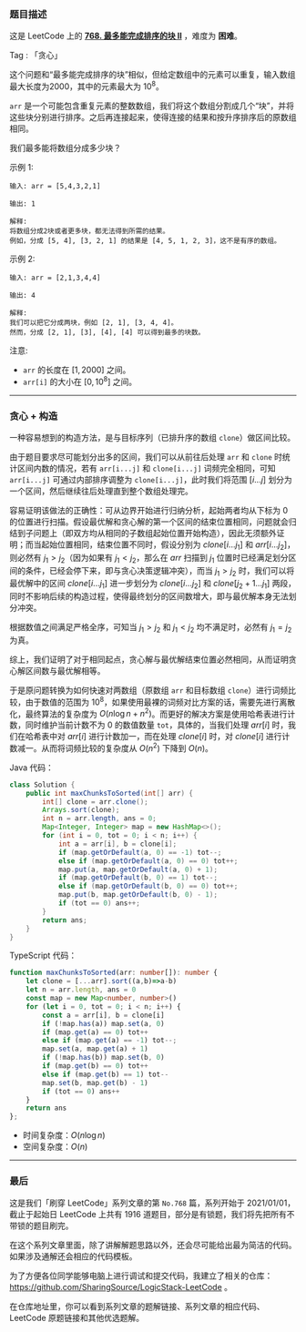 ### 题目描述

这是 LeetCode 上的 **[768. 最多能完成排序的块 II](https://leetcode.cn/problems/max-chunks-to-make-sorted-ii/solution/by-ac_oier-z4wt/)** ，难度为 **困难**。

Tag : 「贪心」



这个问题和“最多能完成排序的块”相似，但给定数组中的元素可以重复，输入数组最大长度为$2000$，其中的元素最大为 $10^8$。

`arr` 是一个可能包含重复元素的整数数组，我们将这个数组分割成几个“块”，并将这些块分别进行排序。之后再连接起来，使得连接的结果和按升序排序后的原数组相同。

我们最多能将数组分成多少块？

示例 1:
```
输入: arr = [5,4,3,2,1]

输出: 1

解释:
将数组分成2块或者更多块，都无法得到所需的结果。
例如，分成 [5, 4], [3, 2, 1] 的结果是 [4, 5, 1, 2, 3]，这不是有序的数组。 
```
示例 2:
```
输入: arr = [2,1,3,4,4]

输出: 4

解释:
我们可以把它分成两块，例如 [2, 1], [3, 4, 4]。
然而，分成 [2, 1], [3], [4], [4] 可以得到最多的块数。 
```
注意:
* `arr` 的长度在 $[1, 2000]$ 之间。
* `arr[i]` 的大小在 $[0, 10^8]$ 之间。

---

### 贪心 + 构造

一种容易想到的构造方法，是与目标序列（已排升序的数组 `clone`）做区间比较。

由于题目要求尽可能划分出多的区间，我们可以从前往后处理 `arr` 和 `clone` 时统计区间内数的情况，若有 `arr[i...j]` 和 `clone[i...j]` 词频完全相同，可知 `arr[i...j]` 可通过内部排序调整为 `clone[i...j]`，此时我们将范围 $[i...j]$ 划分为一个区间，然后继续往后处理直到整个数组处理完。

容易证明该做法的正确性：可从边界开始进行归纳分析，起始两者均从下标为 $0$ 的位置进行扫描。假设最优解和贪心解的第一个区间的结束位置相同，问题就会归结到子问题上（即双方均从相同的子数组起始位置开始构造），因此无须额外证明；而当起始位置相同，结束位置不同时，假设分别为 $clone[i...j_1]$ 和 $arr[i...j_2]$，则必然有 $j_1 > j_2$（因为如果有 $j_1 < j_2$，那么在 $arr$ 扫描到 $j_1$ 位置时已经满足划分区间的条件，已经会停下来，即与贪心决策逻辑冲突），而当 $j_1 > j_2$ 时，我们可以将最优解中的区间 $clone[i...j_1]$ 进一步划分为 $clone[i...j_2]$ 和 $clone[j_2+1 ... j_1]$ 两段，同时不影响后续的构造过程，使得最终划分的区间数增大，即与最优解本身无法划分冲突。

根据数值之间满足严格全序，可知当 $j_1 > j_2$ 和 $j_1 < j_2$ 均不满足时，必然有 $j_1 = j_2$ 为真。

综上，我们证明了对于相同起点，贪心解与最优解结束位置必然相同，从而证明贪心解区间数与最优解相等。

于是原问题转换为如何快速对两数组（原数组 `arr` 和目标数组 `clone`）进行词频比较，由于数值的范围为 $10^8$，如果使用最裸的词频对比方案的话，需要先进行离散化，最终算法的复杂度为 $O(n\log{n} + n^2)$。而更好的解决方案是使用哈希表进行计数，同时维护当前计数不为 $0$ 的数值数量 `tot`，具体的，当我们处理 $arr[i]$ 时，我们在哈希表中对 $arr[i]$ 进行计数加一，而在处理 $clone[i]$ 时，对 $clone[i]$ 进行计数减一。从而将词频比较的复杂度从 $O(n^2)$ 下降到 $O(n)$。

Java 代码：
```java
class Solution {
    public int maxChunksToSorted(int[] arr) {
        int[] clone = arr.clone();
        Arrays.sort(clone);
        int n = arr.length, ans = 0;
        Map<Integer, Integer> map = new HashMap<>();
        for (int i = 0, tot = 0; i < n; i++) {
            int a = arr[i], b = clone[i];
            if (map.getOrDefault(a, 0) == -1) tot--;
            else if (map.getOrDefault(a, 0) == 0) tot++;
            map.put(a, map.getOrDefault(a, 0) + 1);
            if (map.getOrDefault(b, 0) == 1) tot--;
            else if (map.getOrDefault(b, 0) == 0) tot++;
            map.put(b, map.getOrDefault(b, 0) - 1);
            if (tot == 0) ans++;
        }
        return ans;
    }
}
```
TypeScript 代码：
```TypeScript
function maxChunksToSorted(arr: number[]): number {
    let clone = [...arr].sort((a,b)=>a-b)
    let n = arr.length, ans = 0
    const map = new Map<number, number>()
    for (let i = 0, tot = 0; i < n; i++) {
        const a = arr[i], b = clone[i]
        if (!map.has(a)) map.set(a, 0)
        if (map.get(a) == 0) tot++
        else if (map.get(a) == -1) tot--;
        map.set(a, map.get(a) + 1)
        if (!map.has(b)) map.set(b, 0)
        if (map.get(b) == 0) tot++
        else if (map.get(b) == 1) tot--
        map.set(b, map.get(b) - 1)
        if (tot == 0) ans++
    }
    return ans
};
```
* 时间复杂度：$O(n\log{n})$
* 空间复杂度：$O(n)$

---

### 最后

这是我们「刷穿 LeetCode」系列文章的第 `No.768` 篇，系列开始于 2021/01/01，截止于起始日 LeetCode 上共有 1916 道题目，部分是有锁题，我们将先把所有不带锁的题目刷完。

在这个系列文章里面，除了讲解解题思路以外，还会尽可能给出最为简洁的代码。如果涉及通解还会相应的代码模板。

为了方便各位同学能够电脑上进行调试和提交代码，我建立了相关的仓库：https://github.com/SharingSource/LogicStack-LeetCode 。

在仓库地址里，你可以看到系列文章的题解链接、系列文章的相应代码、LeetCode 原题链接和其他优选题解。

